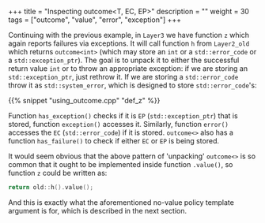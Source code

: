+++
title = "Inspecting outcome<T, EC, EP>"
description = ""
weight = 30
tags = ["outcome", "value", "error", "exception"]
+++

Continuing with the previous example, in `Layer3` we have function `z` which again reports failures via exceptions.
It will call function `h` from `Layer2_old` which returns `outcome<int>` (which may store an `int` or a `std::error_code` or a `std::exception_ptr`).
The goal is to unpack it to either the successful return value `int` or to throw an appropriate exception: if we are storing an `std::exception_ptr`, just rethrow it.
If we are storing a `std::error_code` throw it as `std::system_error`, which is designed to store `std::error_code`'s:

{{% snippet "using_outcome.cpp" "def_z" %}}

Function `has_exception()` checks if it is `EP` (`std::exception_ptr`) that is stored, function `exception()` accesses it. Similarly, function `error()` accesses the `EC` (`std::error_code`) if it is stored.
`outcome<>` also has a function `has_failure()` to check if either `EC` or `EP` is being stored.

It would seem obvious that the above pattern of 'unpacking' `outcome<>`
is so common that it ought to be implemented inside function `.value()`,
so function `z` could be written as:

```c++
return old::h().value();
```

And this is exactly what the aforementioned no-value policy template argument is for, which is described in
the next section.
